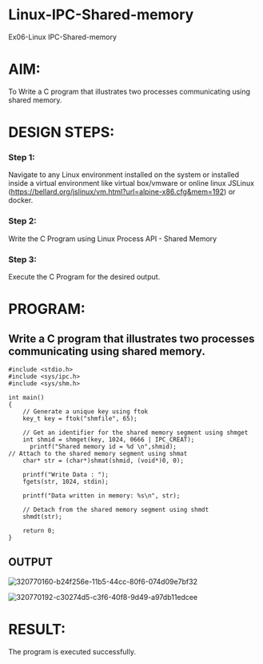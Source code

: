# Linux-IPC-Shared-memory
Ex06-Linux IPC-Shared-memory

# AIM:
To Write a C program that illustrates two processes communicating using shared memory.

# DESIGN STEPS:

### Step 1:

Navigate to any Linux environment installed on the system or installed inside a virtual environment like virtual box/vmware or online linux JSLinux (https://bellard.org/jslinux/vm.html?url=alpine-x86.cfg&mem=192) or docker.

### Step 2:

Write the C Program using Linux Process API - Shared Memory

### Step 3:

Execute the C Program for the desired output. 

# PROGRAM:

## Write a C program that illustrates two processes communicating using shared memory.
```
#include <stdio.h>
#include <sys/ipc.h>
#include <sys/shm.h>

int main()
{
	// Generate a unique key using ftok
	key_t key = ftok("shmfile", 65);

	// Get an identifier for the shared memory segment using shmget
	int shmid = shmget(key, 1024, 0666 | IPC_CREAT);
      printf("Shared memory id = %d \n",shmid);
// Attach to the shared memory segment using shmat
	char* str = (char*)shmat(shmid, (void*)0, 0);
	
    printf("Write Data : ");
	fgets(str, 1024, stdin);

	printf("Data written in memory: %s\n", str);

	// Detach from the shared memory segment using shmdt
	shmdt(str);

	return 0;
}
```
## OUTPUT
![320770160-b24f256e-11b5-44cc-80f6-074d09e7bf32](https://github.com/Hezron-lix/Linux-IPC-Shared-memory/assets/139331337/9e939b40-bcfd-4493-9b52-81ce08fa13f4)

![320770192-c30274d5-c3f6-40f8-9d49-a97db11edcee](https://github.com/Hezron-lix/Linux-IPC-Shared-memory/assets/139331337/c4b4901d-2350-4068-8564-a5bac372dd5e)
# RESULT:
The program is executed successfully.
